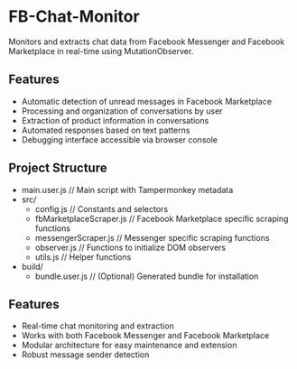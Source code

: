 # FB-Chat-Monitor

Monitors and extracts chat data from Facebook Messenger and Facebook Marketplace in real-time using MutationObserver.

## Features

- Automatic detection of unread messages in Facebook Marketplace
- Processing and organization of conversations by user
- Extraction of product information in conversations
- Automated responses based on text patterns
- Debugging interface accessible via browser console

## Project Structure
- main.user.js         // Main script with Tampermonkey metadata
- src/
   - config.js         // Constants and selectors
   - fbMarketplaceScraper.js // Facebook Marketplace specific scraping functions
   - messengerScraper.js // Messenger specific scraping functions  
   - observer.js       // Functions to initialize DOM observers
   - utils.js          // Helper functions
- build/
   - bundle.user.js    // (Optional) Generated bundle for installation

## Features
- Real-time chat monitoring and extraction
- Works with both Facebook Messenger and Facebook Marketplace
- Modular architecture for easy maintenance and extension
- Robust message sender detection
